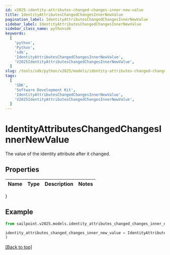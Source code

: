 ```yaml
---
id: v2025-identity-attributes-changed-changes-inner-new-value
title: IdentityAttributesChangedChangesInnerNewValue
pagination_label: IdentityAttributesChangedChangesInnerNewValue
sidebar_label: IdentityAttributesChangedChangesInnerNewValue
sidebar_class_name: pythonsdk
keywords:
  [
    'python',
    'Python',
    'sdk',
    'IdentityAttributesChangedChangesInnerNewValue',
    'V2025IdentityAttributesChangedChangesInnerNewValue',
  ]
slug: /tools/sdk/python/v2025/models/identity-attributes-changed-changes-inner-new-value
tags:
  [
    'SDK',
    'Software Development Kit',
    'IdentityAttributesChangedChangesInnerNewValue',
    'V2025IdentityAttributesChangedChangesInnerNewValue',
  ]
---
```


# IdentityAttributesChangedChangesInnerNewValue

The value of the identity attribute after it changed.

## Properties

| Name | Type | Description | Notes |
| ---- | ---- | ----------- | ----- |

}

## Example

```python
from sailpoint.v2025.models.identity_attributes_changed_changes_inner_new_value import IdentityAttributesChangedChangesInnerNewValue

identity_attributes_changed_changes_inner_new_value = IdentityAttributesChangedChangesInnerNewValue(
)

```

[[Back to top]](#)
